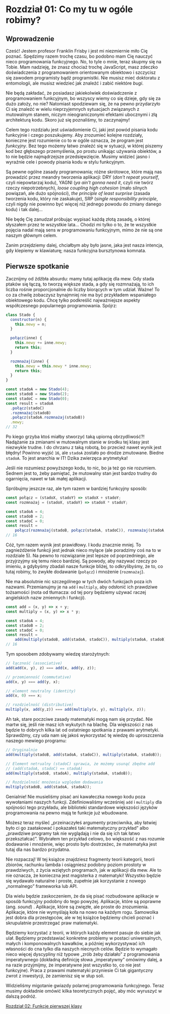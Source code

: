 # Rozdział 01: Co my tu w ogóle robimy?

## Wprowadzenie

Cześć! Jestem profesor Franklin Frisby i jest mi niezmiernie miło Cię poznać. Spędzimy razem trochę czasu, bo podobno mam Cię nauczyć nieco programowania funkcyjnego. No, to tyle o mnie, teraz skupmy się na Tobie. Mam nadzieję, że znasz chociaż trochę JavaScript, masz zdeczko doświadczenia z programowaniem orientowanym obiektowo i szczycisz się zawodem programisty bądź programistki. Nie musisz mieć doktoratu z entomologii, ale musisz wiedzieć jak znaleźć i zabić niektóre _bugi_.

Nie będą zakładać, że posiadasz jakiekolwiek doświadczenie z programowaniem funkcyjnym, bo wszyscy wiemy co się dzieje, gdy się za dużo założy, no nie? Natomiast spodziewam się, że na pewno przydarzyło Ci się znaleźć w wielu nieprzyjemnych sytuacjach związanych z mutowalnym stanem, niczym nieograniczonymi efektami ubocznymi i złą architekturą kodu. Skoro już się poznaliśmy, to zaczynajmy!

Celem tego rozdziału jest uświadomienie Ci, jaki jest powód pisania kodu funkcyjnie i czego poszukujemy. Aby zrozumieć kolejne rozdziały, konieczne jest rozumienie co to w ogóle oznacza, że program jest *funkcyjny*. Bez tego możemy łatwo znaleźć się w sytuacji, w której piszemy kod bez głębszego przemyślenia, po prostu unikając używania obiektów, a to nie będzie najmądrzejsze przedsięwzięcie. Musimy widzieć jasno i wyraźnie cele i powody pisania kodu w stylu funkcyjnym.

Są pewne ogólne zasady programowania; różne skrótowce, które mają nas prowadzić przez meandry tworzenia aplikacji: DRY (_don't repeat yourself_, czyli niepowtarzaj kodu), YAGNI (_ya ain't gonna need it_, czyli nie twórz rzeczy niepotrzebnych),  _loose coupling high cohesion_ (mało silnych powiązań, ale dużo spójności), _the principle of least surprise_ (zasada tworzenia kodu, który nie zaskakuje), SRP (_single responsibility principle_, czyli nigdy nie powinno być więcej niż jednego powodu do zmiany danego kodu) i tak dalej…

Nie będę Cię zanudzał próbując wypisać każdą złotą zasadę, o której słyszałem przez te wszystkie lata… Chodzi mi tylko o to, że te wszystkie pojęcia nadal mają sens w programowaniu funkcyjnym, mimo że nie są one naszym głównym celem.

Zanim przejdziemy dalej, chciałbym aby było jasne, jaka jest nasza intencja, gdy klepiemy w klawiaturę; nasza funkcyjna bursztynowa komnata.

<!--BREAK-->

## Pierwsze spotkanie

Zacznijmy od źdźbła absurdu: mamy tutaj aplikację dla mew. Gdy stada ptaków się łączą, to tworzą większe stada, a gdy się rozmnażają, to ich liczba rośnie proporcjonalnie do liczby biorących w tym udział. Ważne! To co za chwilę zobaczysz bynajmniej nie ma być przykładem wspaniałego obiektowego kodu. Chcę tylko podkreślić najważniejsze aspekty współczesnego popularnego programowania. Spójrz:

```js
class Stado {
  constructor(n) {
    this.mewy = n;
  }

  połącz(inne) {
    this.mewy += inne.mewy;
    return this;
  }

  rozmnażaj(inne) {
    this.mewy = this.mewy * inne.mewy;
    return this;
  }
}

const stadoA = new Stado(4);
const stadoB = new Stado(2);
const stadoC = new Stado(0);
const result = stadoA
  .połącz(stadoC)
  .rozmnażaj(stadoB)
  .połącz(stadoA.rozmnażaj(stadoB))
  .mewy;
// 32
```

Po kiego grzyba ktoś miałby stworzyć taką upiorną obrzydliwość?! Nadążanie za zmianami w mutowalnym stanie w środku tej klasy jest niezwykle trudne. I do chrzanu z taką robotą, bo przecież nawet wynik jest błędny! Powinno wyjść `16`, ale `stadoA` zostało po drodze zmutowane. Biedne `stadoA`. To jest anarchia w IT! Dzika zwierzęca arytmetyka!

Jeśli nie rozumiesz powyższego kodu, to nic, bo ja też go nie rozumiem. Sednem jest to, żeby pamiętać, że mutowalny stan jest bardzo trudny do ogarnięcia, nawet w tak małej aplikacji.

Spróbujmy jeszcze raz, ale tym razem w bardziej funkcyjny sposób:

```js
const połącz = (stadoX, stadoY) => stadoX + stadoY;
const rozmnażaj = (stadoX, stadoY) => stadoX * stadoY;

const stadoA = 4;
const stadoB = 2;
const stadoC = 0;
const result =
    połącz(rozmnażaj(stadoB, połącz(stadoA, stadoC)), rozmnażaj(stadoA, stadoB));
// 16
```

Cóż, tym razem wynik jest prawidłowy. I kodu znacznie mniej. To zagnieżdżenie funkcji jest jednak nieco mylące (ale poradzimy coś na to w rozdziale 5). Na pewno to rozwiązanie jest lepsze od poprzedniego, ale przyjrzyjmy się temu nieco bardziej. Są powody, aby nazywać rzeczy po imieniu, a gdybyśmy zbadali nasze funkcje bliżej, to odkrylibyśmy, że to, co tutaj robimy, to zwykłe dodawanie (`połącz`) i mnożenie (`rozmnażaj`).

Nie ma absolutnie nic szczególnego w tych dwóch funkcjach poza ich nazwami. Przemianujmy je na `add` i `multiply`, aby odsłonić ich prawdziwe tożsamości (nota od tłumacza: od tej pory będziemy używać raczej angielskich nazw zmiennych i funkcji).

```js
const add = (x, y) => x + y;
const multiply = (x, y) => x * y;

const stadoA = 4;
const stadoB = 2;
const stadoC = 0;
const result =
    add(multiply(stadoB, add(stadoA, stadoC)), multiply(stadoA, stadoB));
// 16
```

Tym sposobem zdobywamy wiedzę starożytnych:

```js
// łączność (associative)
add(add(x, y), z) === add(x, add(y, z));

// przemienność (commutative)
add(x, y) === add(y, x);

// element neutralny (identity)
add(x, 0) === x;

// rozdzielność (distributive)
multiply(x, add(y,z)) === add(multiply(x, y), multiply(x, z));
```

Ah tak, stare poczciwe zasady matematyki mogą nam się przydać. Nie martw się, jeśli nie masz ich wykutych na blachę. Dla większości z nas będzie to dobrych kilka lat od ostatniego spotkania z prawami arytmetyki. Sprawdźmy, czy uda nam się jakoś wykorzystać tę wiedzę do uproszczenia naszego mewiego programu:

```js
// Oryginalnie
add(multiply(stadoB, add(stadoA, stadoC)), multiply(stadoA, stadoB));

// Element netrualny (stadoC) sprawia, że możemy usunąć zbędne add
// (add(stadoA, stadoC) == stadoA)
add(multiply(stadoB, stadoA), multiply(stadoA, stadoB));

// Rozdzielność mnożenia względem dodawania
multiply(stadoB, add(stadoA, stadoA));
```

Genialnie! Nie musieliśmy pisać ani kawałeczka nowego kodu poza wywołaniami naszych funkcji. Zdefiniowaliśmy wcześniej `add` i `multiply` dla spójności tego przykładu, ale biblioteki standardowe większości języków programowania na pewno mają te funkcje już wbudowane.

Możesz teraz myśleć „przeinaczyłeś argumenty przeciwnika, aby łatwiej było ci go zaatakować i pokazałeś taki matematyczny przykład” albo „prawdziwe programy tak nie wyglądają i nie da się ich tak łatwo przekształcać”. Wybrałem ten przykład celowo, bo większość z nas rozumie dodawanie i mnożenie, więc prosto było dostrzeżec, że matematyka jest tutaj dla nas bardzo przydatna.

Nie rozpaczaj! W tej książce znajdziesz fragmenty teorii kategorii, teorii zbiorów, rachunku lambda i osiągniesz podobny poziom prostoty w prawdziwych, z życia wziętych programach, jak w aplikacji dla mew. Ale to nie oznacza, że konieczna jest magisterka z matematyki! Wszystko będzie się wydawało naturalne i proste, zupełnie jak korzystanie z nowego „normalnego” frameworka lub API.

Dla wielu będzie zaskoczeniem, że da się pisać rozbudowane aplikacje w sposób funkcyjny podobny do tego powyżej. Aplikacje, które są poprawne (ang. _sound_) . Aplikacje, które są zwięzłe, ale proste do zrozumienia. Aplikacje, które nie wymyślają koła na nowo na każdym rogu. Samowolka jest dobra dla przestępców, ale w tej książce będziemy chcieli poznać i skrupulatnie przestrzegać praw matematyki.

Będziemy korzystać z teorii, w których każdy element pasuje do siebie jak ulał. Będziemy przedstawiać konkretne problemy w postaci uniwersalnych, małych i komponowalnych kawałków, a później wykorzystywać ich własności do cna tylko dla naszych niecnych celów. Będzie to wymagało nieco więcej dyscypliny niż typowe „zrób żeby działało” z programowania imperatywnego (dokładną definicję słowa „imperatywny” omówimy dalej, a na razie przyjmijmy, że imperatywne jest wszystko to, co nie jest funkcyjne). Praca z prawami matematyki przyniesie Ci tak gigantyczny zwrot z inwestycji, że zamienisz się w słup soli.

Widzieliśmy migotanie gwiazdy polarnej programowania funkcyjnego. Teraz musimy dokładnie omówić kilka teoretycznych pojęć, aby móc wyruszyć w dalszą podróż.

[Rozdział 02: Funkcje pierwszej klasy](ch02-pl.md)
